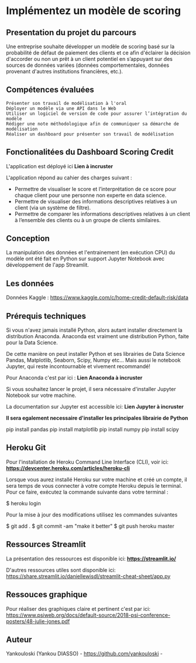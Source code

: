 # Implémentez un modèle de scoring


## Presentation du projet du parcours

Une entreprise souhaite développer un modèle de scoring basé sur la probabilité de défaut de paiement des clients et ce afin d'éclairer la décision d'accorder ou non un prêt à un client potentiel en s’appuyant sur des sources de données variées (données comportementales, données provenant d'autres institutions financières, etc.).

## Compétences évaluées

    Présenter son travail de modélisation à l'oral
    Déployer un modèle via une API dans le Web
    Utiliser un logiciel de version de code pour assurer l’intégration du modèle
    Rédiger une note méthodologique afin de communiquer sa démarche de modélisation
    Réaliser un dashboard pour présenter son travail de modélisation



## **Fonctionalitées du Dashboard Scoring Credit**

L'application est déployé ici **Lien à incruster**


L'application répond au cahier des charges suivant :

  - Permettre de visualiser le score et l’interprétation de ce score pour chaque client pour une personne non experte en data science.
  - Permettre de visualiser des informations descriptives relatives à un client (via un système de filtre).
  - Permettre de comparer les informations descriptives relatives à un client à l’ensemble des clients ou à un groupe de clients similaires.
  

## Conception

La manipulation des données et l'entrainement (en exécution CPU) du modèle ont été fait en Python sur support Jupyter Notebook avec développement de l'app Streamlit.

## Les données

Données Kaggle : https://www.kaggle.com/c/home-credit-default-risk/data


## Prérequis techniques

Si vous n'avez jamais installé Python, alors autant installer directement la distribution Anaconda. Anaconda est vraiment une distribution Python, faite pour la Data Science.

De cette manière on peut installer Python et ses librairies de Data Science Pandas, Matplotlib, Seaborn, Scipy, Numpy etc… Mais aussi le notebook Jupyter, qui reste incontournable et vivement recommandé! 

Pour Anaconda c'est par ici : **Lien Anaconda à incruster**

Si vous souhaitez lancer le projet, il sera nécessaire d'installer Jupyter Notebook sur votre machine.

La documentation sur Jupyter est accessible ici: **Lien Jupyter à incruster**

**Il sera egalement necessaire d'installer les principales librairie de Python**

pip install pandas
pip install matplotlib
pip install numpy
pip install scipy

## Heroku Git

Pour l'installation de Heroku Command Line Interface (CLI), voir ici:
      **https://devcenter.heroku.com/articles/heroku-cli**
      
Lorsque vous aurez installé Heroku sur votre machine et créé un compte, il sera temps de vous connecter à votre compte Heroku depuis le terminal. Pour ce faire, exécutez la commande suivante dans votre terminal :

$ heroku login

Pour la mise à jour des modifications utilisez les commandes suivantes

$ git add .
$ git commit -am "make it better"
$ git push heroku master


## Ressources Streamlit 

La présentation des ressources est disponible ici:  **https://streamlit.io/**

D'autres ressources utiles sont disponible ici:  https://share.streamlit.io/daniellewisdl/streamlit-cheat-sheet/app.py

## Ressouces graphique

Pour réaliser des graphiques claire et pertinent c'est par ici: 
https://www.psiweb.org/docs/default-source/2018-psi-conference-posters/48-julie-jones.pdf


## Auteur

Yankouloski (Yankou DIASSO) - https://github.com/yankouloski -